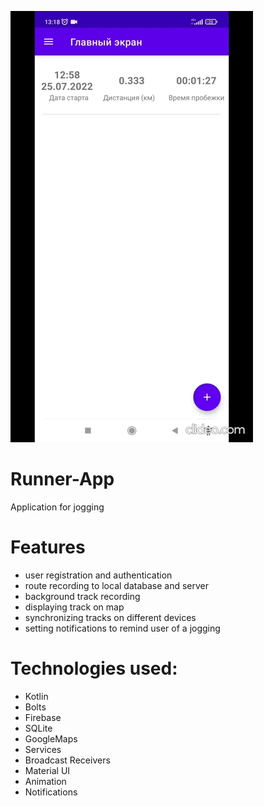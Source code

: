 ![Runner-app](https://github.com/olgaSerg/Runner-app/blob/main/RunnerApp.gif)
# Runner-App
Application for jogging
# Features
- user registration and authentication
- route recording to local database and server
- background track recording
- displaying track on map
- synchronizing tracks on different devices
- setting notifications to remind user of a jogging
# Technologies used:
- Kotlin 
- Bolts 
- Firebase 
- SQLite 
- GoogleMaps 
- Services
- Broadcast Receivers 
- Material UI 
- Animation 
- Notifications


